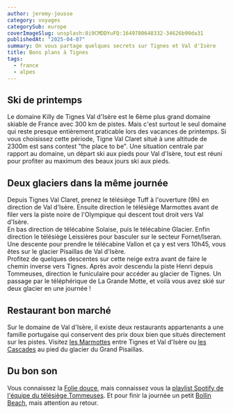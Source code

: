 ```yaml
---
author: jeremy-jousse
category: voyages
categorySub: europe
coverImageSlug: unsplash:8i9CMDDYuFQ:1649780648332-34626b90da31
publishedAt: "2025-04-07"
summary: On vous partage quelques secrets sur Tignes et Val d'Isère
title: Bons plans à Tignes
tags:
  - france
  - alpes
---
```


## Ski de printemps

Le domaine Killy de Tignes Val d'Isère est le 6ème plus grand domaine skiable de France avec 300 km de pistes. Mais c'est surtout le seul domaine qui reste presque entièrement praticable lors des vacances de printemps. Si vous choisissez cette
période, Tigne Val Claret situé à une altitude de 2300m est sans contest "the place
to be". Une situation centrale par rapport au domaine, un départ ski aux pieds pour
Val d'Isère, tout est réuni pour profiter au maximum des beaux jours ski aux pieds.

## Deux glaciers dans la même journée

Depuis Tignes Val Claret, prenez le télésiège Tuff à l'ouverture (9h) en direction de Val d'Isère. Ensuite direction le télésiège Marmottes avant de filer vers la piste noire de l'Olympique qui descent tout droit vers Val d'Isère.  
En bas direction de télécabine Solaise, puis le télécabine Glacier. Enfin direction le télésiège Leissières pour basculer sur le secteur Fornet/Iseran. Une descente pour prendre le télécabine Vallon et ça y est vers 10h45, vous êtes sur le glacier Pisaillas de Val d'Isère.  
Profitez de quelques descentes sur cette neige extra avant de faire le chemin
inverse vers Tignes. Après avoir descendu la piste Henri depuis Tommeuses, direction le funiculaire pour accéder au glacier de Tignes. Un passage par le téléphérique de La Grande Motte, et voilà vous avez skié sur deux glacier en une journée !

## Restaurant bon marché

Sur le domaine de Val d'Isère, il existe deux restaurants appartenants a une
famille portugaise qui conservent des prix doux bien que situés directement sur les pistes.
Visitez [les Marmottes](https://www.valdisere.com/guide-du-village/les-marmottes-val-disere-fr-4041833/) entre Tignes et Val d'Isère ou [les Cascades](https://www.valdisere.com/guide-du-village/la-cascade-val-disere-fr-4041884/) au pied du glacier du
Grand Pisaillas.

## Du bon son

Vous connaissez la [Folie douce](https://www.lafoliedouce.com/fr/val-isere-tignes.html), mais connaissez vous la [playlist Spotify de
l'équipe du télésiège Tommeuses](https://open.spotify.com/playlist/6oVATZVM6wBUTDSD3N64Nc). Et pour finir la journée un petit [Bollin Beach](https://www.bollin-tignes.com/bollin-beach-fete-party-soiree-tignes/), mais attention au retour.
